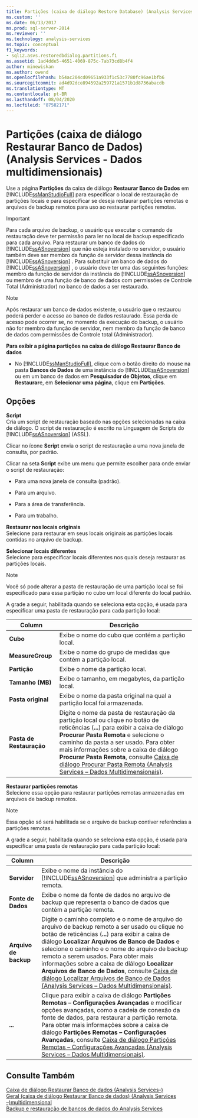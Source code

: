 ```yaml
---
title: Partições (caixa de diálogo Restore Database) (Analysis Services-dados multidimensionais) | Microsoft Docs
ms.custom: ''
ms.date: 06/13/2017
ms.prod: sql-server-2014
ms.reviewer: ''
ms.technology: analysis-services
ms.topic: conceptual
f1_keywords:
- sql12.asvs.restoredbdialog.partitions.f1
ms.assetid: 1ad4dde5-4651-4069-875c-7ab73cd8b4f4
author: minewiskan
ms.author: owend
ms.openlocfilehash: b54ac204cd09651a933f1c53c7780fc96ae1bfb6
ms.sourcegitcommit: ad4d92dce894592a259721a1571b1d8736abacdb
ms.translationtype: MT
ms.contentlocale: pt-BR
ms.lasthandoff: 08/04/2020
ms.locfileid: "87582171"
---
```

# <a name="partitions-restore-database-dialog-box-analysis-services---multidimensional-data"></a>Partições (caixa de diálogo Restaurar Banco de Dados) (Analysis Services - Dados multidimensionais)
  Use a página **Partições** da caixa de diálogo **Restaurar Banco de Dados** em [!INCLUDE[ssManStudioFull](../includes/ssmanstudiofull-md.md)] para especificar o local de restauração de partições locais e para especificar se deseja restaurar partições remotas e arquivos de backup remotos para uso ao restaurar partições remotas.  
  
> [!IMPORTANT]  
>  Para cada arquivo de backup, o usuário que executar o comando de restauração deve ter permissão para ler no local de backup especificado para cada arquivo. Para restaurar um banco de dados do [!INCLUDE[ssASnoversion](../includes/ssasnoversion-md.md)] que não esteja instalado no servidor, o usuário também deve ser membro da função de servidor dessa instância do [!INCLUDE[ssASnoversion](../includes/ssasnoversion-md.md)] . Para substituir um banco de dados do [!INCLUDE[ssASnoversion](../includes/ssasnoversion-md.md)] , o usuário deve ter uma das seguintes funções: membro da função de servidor da instância do [!INCLUDE[ssASnoversion](../includes/ssasnoversion-md.md)] ou membro de uma função de banco de dados com permissões de Controle Total (Administrador) no banco de dados a ser restaurado.  
  
> [!NOTE]  
>  Após restaurar um banco de dados existente, o usuário que o restaurou poderá perder o acesso ao banco de dados restaurado. Essa perda de acesso pode ocorrer se, no momento da execução do backup, o usuário não for membro da função de servidor, nem membro da função de banco de dados com permissões de Controle total (Administrador).  
  
 **Para exibir a página partições na caixa de diálogo Restaurar Banco de dados**  
  
-   No [!INCLUDE[ssManStudioFull](../includes/ssmanstudiofull-md.md)], clique com o botão direito do mouse na pasta **Bancos de Dados** de uma instância do [!INCLUDE[ssASnoversion](../includes/ssasnoversion-md.md)] ou em um banco de dados em **Pesquisador de Objetos**, clique em **Restaurar**e, em **Selecionar uma página**, clique em **Partições**.  
  
## <a name="options"></a>Opções  
 **Script**  
 Cria um script de restauração baseado nas opções selecionadas na caixa de diálogo. O script de restauração é escrito na Linguagem de Scripts do [!INCLUDE[ssASnoversion](../includes/ssasnoversion-md.md)] (ASSL).  
  
 Clicar no ícone **Script** envia o script de restauração a uma nova janela de consulta, por padrão.  
  
 Clicar na seta **Script** exibe um menu que permite escolher para onde enviar o script de restauração:  
  
-   Para uma nova janela de consulta (padrão).  
  
-   Para um arquivo.  
  
-   Para a área de transferência.  
  
-   Para um trabalho.  
  
 **Restaurar nos locais originais**  
 Selecione para restaurar em seus locais originais as partições locais contidas no arquivo de backup.  
  
 **Selecionar locais diferentes**  
 Selecione para especificar locais diferentes nos quais deseja restaurar as partições locais.  
  
> [!NOTE]  
>  Você só pode alterar a pasta de restauração de uma partição local se foi especificado para essa partição no cubo um local diferente do local padrão.  
  
 A grade a seguir, habilitada quando se seleciona esta opção, é usada para especificar uma pasta de restauração para cada partição local:  
  
|Column|Descrição|  
|------------|-----------------|  
|**Cubo**|Exibe o nome do cubo que contém a partição local.|  
|**MeasureGroup**|Exibe o nome do grupo de medidas que contém a partição local.|  
|**Partição**|Exibe o nome da partição local.|  
|**Tamanho (MB)**|Exibe o tamanho, em megabytes, da partição local.|  
|**Pasta original**|Exibe o nome da pasta original na qual a partição local foi armazenada.|  
|**Pasta de Restauração**|Digite o nome da pasta de restauração da partição local ou clique no botão de reticências (**...**) para exibir a caixa de diálogo **Procurar Pasta Remota** e selecione o caminho da pasta a ser usado. Para obter mais informações sobre a caixa de diálogo **Procurar Pasta Remota**, consulte [Caixa de diálogo Procurar Pasta Remota &#40;Analysis Services – Dados Multidimensionais&#41;](browse-for-remote-folder-dialog-box-analysis-services-multidimensional-data.md).|  
  
 **Restaurar partições remotas**  
 Selecione essa opção para restaurar partições remotas armazenadas em arquivos de backup remotos.  
  
> [!NOTE]  
>  Essa opção só será habilitada se o arquivo de backup contiver referências a partições remotas.  
  
 A grade a seguir, habilitada quando se seleciona esta opção, é usada para especificar uma pasta de restauração para cada partição local:  
  
|Column|Descrição|  
|------------|-----------------|  
|**Servidor**|Exibe o nome da instância do [!INCLUDE[ssASnoversion](../includes/ssasnoversion-md.md)] que administra a partição remota.|  
|**Fonte de Dados**|Exibe o nome da fonte de dados no arquivo de backup que representa o banco de dados que contém a partição remota.|  
|**Arquivo de backup**|Digite o caminho completo e o nome de arquivo do arquivo de backup remoto a ser usado ou clique no botão de reticências (**...**) para exibir a caixa de diálogo **Localizar Arquivos de Banco de Dados** e selecione o caminho e o nome do arquivo de backup remoto a serem usados. Para obter mais informações sobre a caixa de diálogo **Localizar Arquivos de Banco de Dados**, consulte [Caixa de diálogo Localizar Arquivos de Banco de Dados &#40;Analysis Services – Dados Multidimensionais&#41;](locate-database-files-dialog-box-analysis-services-multidimensional-data.md).|  
|**...**|Clique para exibir a caixa de diálogo **Partições Remotas – Configurações Avançadas** e modificar opções avançadas, como a cadeia de conexão da fonte de dados, para restaurar a partição remota. Para obter mais informações sobre a caixa de diálogo **Partições Remotas – Configurações Avançadas**, consulte [Caixa de diálogo Partições Remotas – Configurações Avançadas &#40;Analysis Services – Dados Multidimensionais&#41;](remote-partitions-advanced-settings-dialog-analysis-services-multidimensional-data.md).|  
  
## <a name="see-also"></a>Consulte Também  
 [Caixa de diálogo Restaurar Banco de dados &#40;Analysis Services-&#41;](restore-database-dialog-box-analysis-services-multidimensional-data.md)   
 [Geral &#40;caixa de diálogo Restaurar Banco de dados&#41; &#40;Analysis Services –&#41;multidimensional](general-restore-database-dialog-box-analysis-services-multidimensional-data.md)   
 [Backup e restauração de bancos de dados do Analysis Services](multidimensional-models/backup-and-restore-of-analysis-services-databases.md)  
  
  
